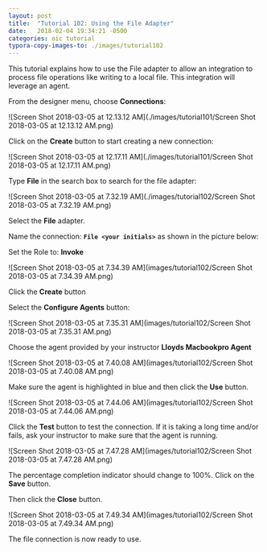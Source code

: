 ```yaml
---
layout: post
title:  "Tutorial 102: Using the File Adapter"
date:   2018-02-04 19:34:21 -0500
categories: oic tutorial 
typora-copy-images-to: ./images/tutorial102
---
```

This tutorial explains how to use the File adapter to allow an integration to process file operations like writing to a local file. This integration will leverage an agent. 

From the designer menu, choose **Connections**:

![Screen Shot 2018-03-05 at 12.13.12 AM](./images/tutorial101/Screen Shot 2018-03-05 at 12.13.12 AM.png)

Click on the **Create** button to start creating a new connection:

![Screen Shot 2018-03-05 at 12.17.11 AM](./images/tutorial101/Screen Shot 2018-03-05 at 12.17.11 AM.png)

Type **File** in the search box to search for the file adapter:

![Screen Shot 2018-03-05 at 7.32.19 AM](./images/tutorial102/Screen Shot 2018-03-05 at 7.32.19 AM.png)

Select the **File** adapter.

Name the connection: **`File <your initials>`** as shown in the picture below:

Set the Role to: **Invoke**

![Screen Shot 2018-03-05 at 7.34.39 AM](images/tutorial102/Screen Shot 2018-03-05 at 7.34.39 AM.png)

Click the **Create** button

Select the **Configure Agents** button:

![Screen Shot 2018-03-05 at 7.35.31 AM](images/tutorial102/Screen Shot 2018-03-05 at 7.35.31 AM.png)

Choose the agent provided by your instructor **Lloyds Macbookpro Agent**

![Screen Shot 2018-03-05 at 7.40.08 AM](images/tutorial102/Screen Shot 2018-03-05 at 7.40.08 AM.png)

Make sure the agent is highlighted in blue and then click the **Use** button.

![Screen Shot 2018-03-05 at 7.44.06 AM](images/tutorial102/Screen Shot 2018-03-05 at 7.44.06 AM.png)

Click the **Test** button to test the connection. If it is taking a long time and/or fails, ask your instructor to make sure that the agent is running. 

![Screen Shot 2018-03-05 at 7.47.28 AM](images/tutorial102/Screen Shot 2018-03-05 at 7.47.28 AM.png)

The percentage completion indicator should change to 100%. Click on the **Save** button.

Then click the **Close** button.

![Screen Shot 2018-03-05 at 7.49.34 AM](images/tutorial102/Screen Shot 2018-03-05 at 7.49.34 AM.png)

The file connection is now ready to use.